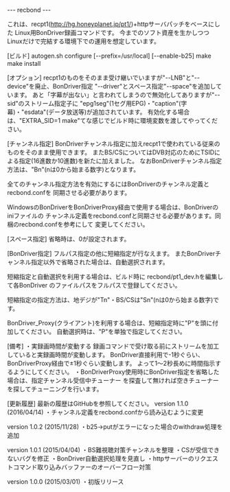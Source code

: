 --- recbond ---

これは、recpt1(http://hg.honeyplanet.jp/pt1/)+httpサーバパッチをベースにした
Linux用BonDriver録画コマンドです。
今までのソフト資産を生かしつつLinuxだけで完結する環境下での運用を想定しています。


[ビルド]
autogen.sh
configure [--prefix=/usr/local] [--enable-b25]
make
make install


[オプション]
recpt1のものをそのまま受け継いでいますが"--LNB"と"--device"を廃止、BonDriver指定
"--driver"とスペース指定"--space"を追加しています。
あと「字幕が出ない」と言われてしまうので無効化してありますが"--sid"のストリーム指定子に
"epg1seg"(1セグ用EPG)・"caption"(字幕)・"esdata"(データ放送等)が追加されています。
有効化する場合は、"EXTRA_SID=1 make"てな感じでビルド時に環境変数を渡してやってください。


[チャンネル指定]
BonDriverチャンネル指定に加えrecpt1で使われている従来のものをそのまま使用できます。
またBS/CSについてはDVB対応のためにTSIDによる指定(16進数か10進数)を新たに加えました。
なおBonDriverチャンネル指定方法は、"Bn"(nは0から始まる数字)となります。

全てのチャンネル指定方法を有効にするにはBonDriverのチャンネル定義とrecbond.confを
同期させる必要があります。

WindowsのBonDriverをBonDriverProxy経由で使用する場合は、BonDriverのiniファイルの
チャンネル定義をrecbond.confと同期させる必要があります。同梱のrecbond.confを参考にして
変更してください。


[スペース指定]
省略時は、0が設定されます。


[BonDriver指定]
フルパス指定の他に短縮指定が行なえます。
またBonDriverチャンネル指定以外で省略された場合は、自動選択されます。

短縮指定と自動選択を利用する場合は、ビルド時に recbond/pt1_dev.hを編集して各BonDriver
のファイルパスをフルパスで登録してください。

短縮指定の指定方法は、地デジが"Tn"・BS/CSは"Sn"(nは0から始まる数字)です。

BonDriver_Proxy(クライアント)を利用する場合は、短縮指定時に"P"を頭に付加してください。
自動選択時は、"P"を単独で指定してください。


[備考]
・実録画時間が変動する
  録画コマンドで受け取る前にストリームを加工していると実録画時間が変動します。
  BonDriver直接利用で-1秒ぐらい、BonDriverProxy経由で±1秒ぐらい変動します。
  よって1～2秒長めに時間指示するようにしてください。
・BonDriverProxy使用時にBonDriver指定を省略した場合は、指定チャンネル受信中チューナー
  を探査して無ければ空きチューナーを探してチューニングを行います。


[更新履歴]
最新の履歴はGitHubを参照してください。
version 1.1.0 (2016/04/14)
	・チャンネル定義をrecbond.confから読み込むように変更

version 1.0.2 (2015/11/28)
	・b25->putがエラーになった場合のwithdraw処理を追加

version 1.0.1 (2015/04/04)
	・BS難視聴対策チャンネルを整理
	・CSが受信できないバグを修正
	・BonDriver自動選択処理を見直し
	・httpサーバーのリクエストコマンド取り込みバッファーのオーバーフロー対策

version 1.0.0 (2015/03/01)
	・初版リリース
